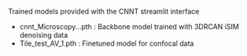 Trained models provided with the CNNT streamlit interface

- cnnt_Microscopy...pth : Backbone model trained with 3DRCAN iSIM denoising data
- Tile_test_AV_1.pth : Finetuned model for confocal data
